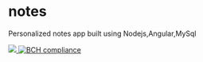 # notes 
Personalized notes app built using Nodejs,Angular,MySql

<a href="https://codeclimate.com/github/ayansome1/notes/maintainability"><img src="https://api.codeclimate.com/v1/badges/aa0f81e47c936d2a3643/maintainability" />
[![BCH compliance](https://bettercodehub.com/edge/badge/ayansome1/notes?branch=master)](https://bettercodehub.com/)


